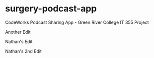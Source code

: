 # surgery-podcast-app
CodeWorks Podcast Sharing App - Green River College IT 355 Project

Another Edit

Nathan's Edit

Nathan's 2nd Edit